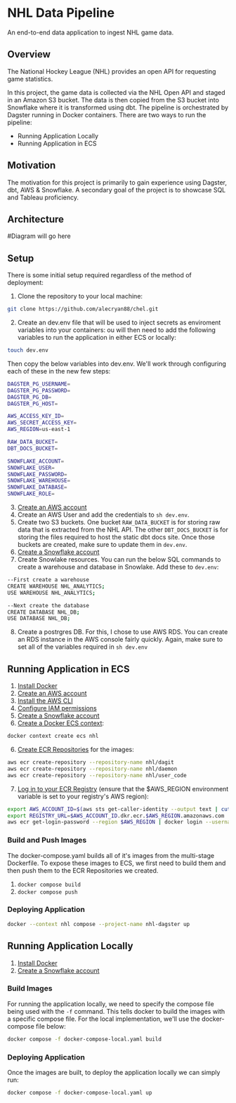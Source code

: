 # NHL Data Pipeline

An end-to-end data application to ingest NHL game data.

## Overview

The National Hockey League (NHL) provides an open API for requesting game statistics.

In this project, the game data is collected via the NHL Open API and staged in an Amazon S3 bucket. The data is then copied from the S3 bucket into Snowflake where it is transformed using dbt. The pipeline is orchestrated by Dagster running in Docker containers. There are two ways to run the pipeline: 
- Running Application Locally
- Running Application in ECS

## Motivation

The motivation for this project is primarily to gain experience using Dagster, dbt, AWS & Snowflake. A secondary goal of the project is to showcase SQL and Tableau proficiency. 

## Architecture
#Diagram will go here

## Setup
There is some initial setup required regardless of the method of deployment: 
1. Clone the repository to your local machine: 
```sh
git clone https://github.com/alecryan88/chel.git
```
2. Create an dev.env file that will be used to inject secrets as enviroment variables into your containers: 
ou will then need to add the following variables to run the application in either ECS or locally: 
```sh 
touch dev.env
```
Then copy the below variables into dev.env. We'll work through configuring each of these in the new few steps:
```sh
DAGSTER_PG_USERNAME=
DAGSTER_PG_PASSWORD=
DAGSTER_PG_DB=
DAGSTER_PG_HOST=

AWS_ACCESS_KEY_ID=
AWS_SECRET_ACCESS_KEY=
AWS_REGION=us-east-1

RAW_DATA_BUCKET=
DBT_DOCS_BUCKET=

SNOWFLAKE_ACCOUNT=
SNOWFLAKE_USER=
SNOWFLAKE_PASSWORD=
SNOWFLAKE_WAREHOUSE=
SNOWFLAKE_DATABASE=
SNOWFLAKE_ROLE=
```
3. [Create an AWS account](https://aws.amazon.com/premiumsupport/knowledge-center/create-and-activate-aws-account/) 
4. Create an AWS User and add the credentials to ```sh dev.env```. 
5. Create two S3 buckets. One bucket ```RAW_DATA_BUCKET``` is for storing raw data that is extracted from the NHL API. The other ```DBT_DOCS_BUCKET``` is for storing the files required to host the static dbt docs site. Once those buckets are created, make sure to update them in ```dev.env```. 
6. [Create a Snowflake account](https://signup.snowflake.com/)
7. Create Snowlake resources. You can run the below SQL commands to create a warehouse and database in Snowlake. Add these to ```dev.env```: 
```sh
--First create a warehouse
CREATE WAREHOUSE NHL_ANALYTICS;
USE WAREHOUSE NHL_ANALYTICS;

--Next create the database
CREATE DATABASE NHL_DB;
USE DATABASE NHL_DB;
```
8. Create a postrgres DB. For this, I chose to use AWS RDS. You can create an RDS instance in the AWS console fairly quickly. Again, make sure to set all of the variables required in ```sh dev.env```


## Running Application in ECS

1. [Install Docker](https://docs.docker.com/cloud/ecs-integration/#prerequisites)
2. [Create an AWS account](https://aws.amazon.com/premiumsupport/knowledge-center/create-and-activate-aws-account/)
3. [Install the AWS CLI](https://docs.aws.amazon.com/cli/latest/userguide/cli-chap-install.html)
4. [Configure IAM permissions](https://docs.docker.com/cloud/ecs-integration/#requirements)
5. [Create a Snowflake account](https://signup.snowflake.com/)
6. [Create a Docker ECS context](https://docs.docker.com/cloud/ecs-integration/#create-aws-context):
  ```sh
docker context create ecs nhl
  ```
6. [Create ECR Repositories](https://docs.aws.amazon.com/cli/latest/reference/ecr/create-repository.html) for the images:
  ```sh
  aws ecr create-repository --repository-name nhl/dagit
  aws ecr create-repository --repository-name nhl/daemon
  aws ecr create-repository --repository-name nhl/user_code
  ```
7. [Log in to your ECR Registry](https://docs.aws.amazon.com/AmazonECR/latest/userguide/getting-started-cli.html) (ensure that the $AWS_REGION environment variable is set to your registry's AWS region):
  ```sh
  export AWS_ACCOUNT_ID=$(aws sts get-caller-identity --output text | cut -f1)
  export REGISTRY_URL=$AWS_ACCOUNT_ID.dkr.ecr.$AWS_REGION.amazonaws.com
  aws ecr get-login-password --region $AWS_REGION | docker login --username AWS --password-stdin $REGISTRY_URL
  ```

### Build and Push Images

The docker-compose.yaml builds all of it's images from the multi-stage Dockerfile. To expose these images to ECS, we first need to build them and then push them to the ECR Repositories we created. 

1. `docker compose build`
2. `docker compose push`


### Deploying Application 

```sh
docker --context nhl compose --project-name nhl-dagster up
```

## Running Application Locally 
1. [Install Docker](https://docs.docker.com/cloud/ecs-integration/#prerequisites)
2. [Create a Snowflake account](https://signup.snowflake.com/)

### Build Images

For running the application locally, we need to specify the compose file being used with the ```-f``` command. This tells docker to build the images with a specific compose file. For the local implementation, we'll use the docker-compose file below: 
```sh
docker compose -f docker-compose-local.yaml build 
```

### Deploying Application 
Once the images are built, to deploy the application locally we can simply run: 
```sh
docker compose -f docker-compose-local.yaml up
```
